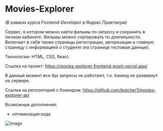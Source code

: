# Movies-Explorer

*(В рамках курса Frontend-Developer в Яндекс.Практикум)*

Сервис, в котором можно найти фильмы по запросу и сохранить в личном кабинете. Фильмы можно сортировать по длительности. Включает в себя также страницы регистрации, авторизации и главную страницу с информацией о студенте (на странице тестовые данные).

Технологии: HTML, CSS, React.

Ссылка на проект: https://movies-explorer-frontend-eosin.vercel.app/

В данный момент все Api запросы не работают, т.к. бэкенд не развернут на сервере.

Ссылка на репозиторий с бэкендом: https://github.com/kotcher1/movies-explorer-api

Возможные дополнения:
- оптимизация кода


![image](https://github.com/kotcher1/movies-explorer-frontend/assets/43149448/e9233657-d6f5-4dcd-b393-e86a670025f7)

